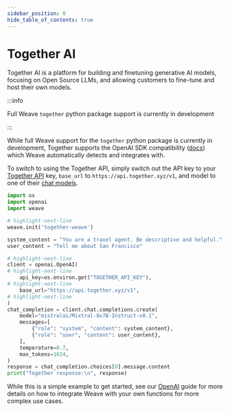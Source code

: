 ```yaml
---
sidebar_position: 0
hide_table_of_contents: true
---
```


# Together AI

Together AI is a platform for building and finetuning generative AI models, focusing on Open Source LLMs, and allowing customers to fine-tune and host their own models.

:::info

Full Weave `together` python package support is currently in development

:::

While full Weave support for the `together` python package is currently in development, Together supports the OpenAI SDK compatibility ([docs](https://docs.together.ai/docs/openai-api-compatibility)) which Weave automatically detects and integrates with.

To switch to using the Together API, simply switch out the API key to your [Together API](https://docs.together.ai/docs/get-started#access-your-api-key) key, `base_url` to `https://api.together.xyz/v1`, and model to one of their [chat models](https://docs.together.ai/docs/inference-models#chat-models).

```python
import os
import openai
import weave

# highlight-next-line
weave.init('together-weave')

system_content = "You are a travel agent. Be descriptive and helpful."
user_content = "Tell me about San Francisco"

# highlight-next-line
client = openai.OpenAI(
# highlight-next-line
    api_key=os.environ.get("TOGETHER_API_KEY"),
# highlight-next-line
    base_url="https://api.together.xyz/v1",
# highlight-next-line
)
chat_completion = client.chat.completions.create(
    model="mistralai/Mixtral-8x7B-Instruct-v0.1",
    messages=[
        {"role": "system", "content": system_content},
        {"role": "user", "content": user_content},
    ],
    temperature=0.7,
    max_tokens=1024,
)
response = chat_completion.choices[0].message.content
print("Together response:\n", response)
```

While this is a simple example to get started, see our [OpenAI](/guides/integrations/openai#track-your-own-ops) guide for more details on how to integrate Weave with your own functions for more complex use cases.
